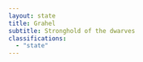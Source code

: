 ```yaml
---
layout: state
title: Grahel
subtitle: Stronghold of the dwarves
classifications:
  - "state"
---
```

